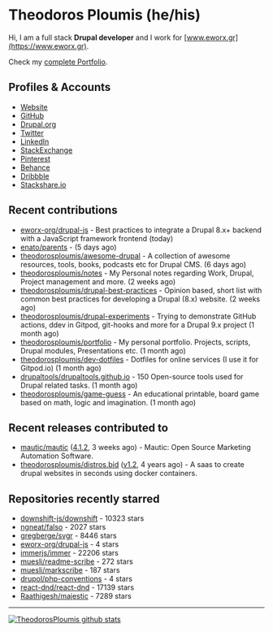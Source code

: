 # Theodoros Ploumis (he/his)

Hi, I am a full stack **Drupal developer** and I work for [www.eworx.gr](https://www.eworx.gr).

Check my [complete Portfolio](https://theodorosploumis.github.io/portfolio).

## Profiles & Accounts

- [Website](http://www.theodorosploumis.com/en)
- [GitHub](https://github.com/theodorosploumis)
- [Drupal.org](https://www.drupal.org/u/theodorosploumis)
- [Twitter](https://twitter.com/theoploumis)
- [LinkedIn](http://gr.linkedin.com/in/theodorosploumis)
- [StackExchange](http://stackexchange.com/users/1447199/theodorosploumis)
- [Pinterest](http://pinterest.com/theoploumis)
- [Behance](http://be.net/TheodorosPloumis)
- [Dribbble](https://dribbble.com/TheodorosPloumis)
- [Stackshare.io](https://stackshare.io/theodorosploumis/personal-stack)


## Recent contributions


- [eworx-org/drupal-js](https://github.com/eworx-org/drupal-js) - Best practices to integrate a Drupal 8.x&#43; backend with a JavaScript framework frontend (today)
- [enato/parents](https://github.com/enato/parents) -  (5 days ago)
- [theodorosploumis/awesome-drupal](https://github.com/theodorosploumis/awesome-drupal) - A collection of awesome resources, tools, books, podcasts etc for Drupal CMS. (6 days ago)
- [theodorosploumis/notes](https://github.com/theodorosploumis/notes) - My Personal notes regarding Work, Drupal, Project management and more. (2 weeks ago)
- [theodorosploumis/drupal-best-practices](https://github.com/theodorosploumis/drupal-best-practices) - Opinion based, short list with common best practices for developing a Drupal (8.x) website. (2 weeks ago)
- [theodorosploumis/drupal-experiments](https://github.com/theodorosploumis/drupal-experiments) - Trying to demonstrate GitHub actions, ddev in Gitpod, git-hooks and more for a Drupal 9.x project (1 month ago)
- [theodorosploumis/portfolio](https://github.com/theodorosploumis/portfolio) - My personal portfolio. Projects, scripts, Drupal modules, Presentations etc. (1 month ago)
- [theodorosploumis/dev-dotfiles](https://github.com/theodorosploumis/dev-dotfiles) - Dotfiles for online services (I use it for Gitpod.io) (1 month ago)
- [drupaltools/drupaltools.github.io](https://github.com/drupaltools/drupaltools.github.io) - 150 Open-source tools used for Drupal related tasks. (1 month ago)
- [theodorosploumis/game-guess](https://github.com/theodorosploumis/game-guess) - An educational printable, board game based on math, logic and imagination. (1 month ago)

## Recent releases contributed to


- [mautic/mautic](https://github.com/mautic/mautic) ([4.1.2](https://github.com/mautic/mautic/releases/tag/4.1.2), 3 weeks ago) - Mautic: Open Source Marketing Automation Software.
- [theodorosploumis/distros.bid](https://github.com/theodorosploumis/distros.bid) ([v1.2](https://github.com/theodorosploumis/distros.bid/releases/tag/v1.2), 4 years ago) - A saas to create drupal websites in seconds using docker containers.

## Repositories recently starred


- [downshift-js/downshift](https://github.com/downshift-js/downshift) - 10323 stars
- [ngneat/falso](https://github.com/ngneat/falso) - 2027 stars
- [gregberge/svgr](https://github.com/gregberge/svgr) - 8446 stars
- [eworx-org/drupal-js](https://github.com/eworx-org/drupal-js) - 4 stars
- [immerjs/immer](https://github.com/immerjs/immer) - 22206 stars
- [muesli/readme-scribe](https://github.com/muesli/readme-scribe) - 272 stars
- [muesli/markscribe](https://github.com/muesli/markscribe) - 187 stars
- [drupol/php-conventions](https://github.com/drupol/php-conventions) - 4 stars
- [react-dnd/react-dnd](https://github.com/react-dnd/react-dnd) - 17139 stars
- [Raathigesh/majestic](https://github.com/Raathigesh/majestic) - 7289 stars

---

[![TheodorosPloumis github stats](https://github-readme-stats.vercel.app/api?username=theodorosploumis&count_private=true&show_icons=true)](https://github.com/theodorosploumis)
